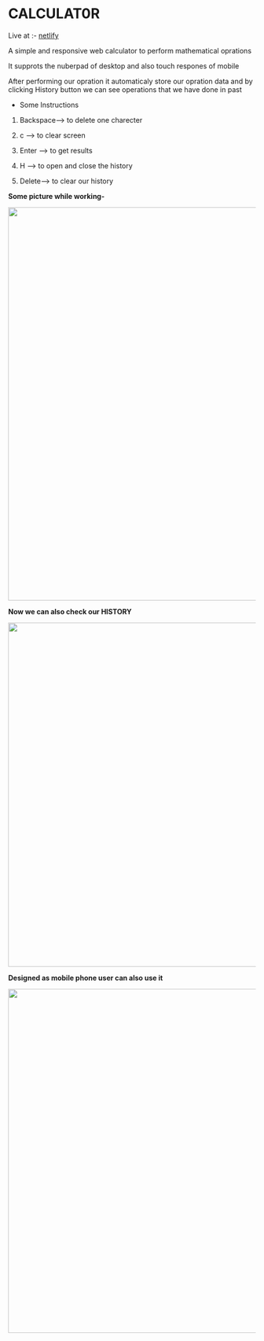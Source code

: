 # CALCULAT0R
Live at :- [netlify](https://dashing-frangollo-360334.netlify.app/)

A simple and responsive web calculator to perform mathematical oprations


It supprots the  nuberpad of desktop and also  touch respones of mobile 


After performing our opration it automaticaly store our opration data and by clicking History button we can see operations that we have done in past


* Some Instructions

 1. Backspace--> to delete one charecter

 2. c     --> to clear screen 

 3. Enter  --> to get results 

 4. H     --> to open and close the history 

 5. Delete--> to clear our history 








**Some picture while working-**

<img src="https://user-images.githubusercontent.com/119421686/227002340-6612d202-4405-4972-a63a-18d20a755896.png" width="800"> 


**Now we can also check our HISTORY**

<img src="https://user-images.githubusercontent.com/119421686/227202112-0108f499-0a39-431d-8735-678fa865dfb7.png" width="700">



**Designed as mobile phone user can also use it**


<img src="https://user-images.githubusercontent.com/119421686/227444116-71755f41-6e54-49fc-8659-672d62d5509e.jpg" width="700">
